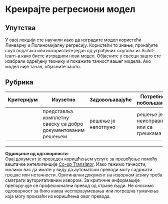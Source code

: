 <!--
CO_OP_TRANSLATOR_METADATA:
{
  "original_hash": "cc471fa89c293bc735dd3a9a0fb79b1b",
  "translation_date": "2025-09-05T11:32:12+00:00",
  "source_file": "2-Regression/3-Linear/assignment.md",
  "language_code": "sr"
}
-->
# Креирајте регресиони модел

## Упутства

У овој лекцији сте научили како да изградите модел користећи Линеарну и Полиномијалну регресију. Користећи то знање, пронађите скуп података или искористите један од уграђених скупова из Scikit-learn-а како бисте изградили нови модел. Објасните у свесци зашто сте изабрали одређену технику и покажите тачност вашег модела. Ако модел није тачан, објасните зашто.

## Рубрика

| Критеријум | Изузетно                                                   | Задовољавајуће             | Потребно побољшање             |
| ---------- | ---------------------------------------------------------- | -------------------------- | ------------------------------ |
|            | представља комплетну свеску са добро документованим решењем | решење је непотпуно        | решење је неисправно или са грешкама |

---

**Одрицање од одговорности**:  
Овај документ је преведен коришћењем услуге за превођење помоћу вештачке интелигенције [Co-op Translator](https://github.com/Azure/co-op-translator). Иако тежимо тачности, молимо вас да имате у виду да аутоматски преводи могу садржати грешке или нетачности. Оригинални документ на изворном језику треба сматрати ауторитативним извором. За критичне информације препоручује се професионални превод од стране људи. Не сносимо одговорност за било каква неспоразумевања или погрешна тумачења која могу произаћи из коришћења овог превода.  